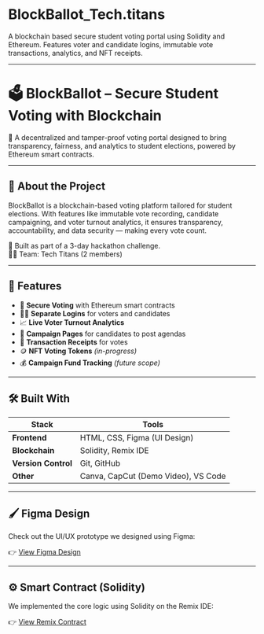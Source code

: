 # BlockBallot_Tech.titans
A blockchain based secure student voting portal using Solidity and Ethereum. Features voter and candidate logins, immutable vote transactions, analytics, and NFT receipts.

---

# 🗳️ BlockBallot – Secure Student Voting with Blockchain

🔐 A decentralized and tamper-proof voting portal designed to bring transparency, fairness, and analytics to student elections, powered by Ethereum smart contracts.

---

## 🚀 About the Project

BlockBallot is a blockchain-based voting platform tailored for student elections. With features like immutable vote recording, candidate campaigning, and voter turnout analytics, it ensures transparency, accountability, and data security — making every vote count.

🔧 Built as part of a 3-day hackathon challenge.  
👨‍💻 Team: Tech Titans (2 members)

---

## 🎯 Features

- 🔐 **Secure Voting** with Ethereum smart contracts  
- 🧑‍🎓 **Separate Logins** for voters and candidates  
- 📈 **Live Voter Turnout Analytics**  
- 📢 **Campaign Pages** for candidates to post agendas  
- 🧾 **Transaction Receipts** for votes  
- 🪙 **NFT Voting Tokens** *(in-progress)*  
- 💰 **Campaign Fund Tracking** *(future scope)*

---

## 🛠️ Built With

| Stack        | Tools                        |
|--------------|------------------------------|
| **Frontend** | HTML, CSS, Figma (UI Design) |
| **Blockchain** | Solidity, Remix IDE         |
| **Version Control** | Git, GitHub            |
| **Other** | Canva, CapCut (Demo Video), VS Code |

---

## 🖌️ Figma Design

Check out the UI/UX prototype we designed using Figma:

👉 [View Figma Design](https://www.figma.com/make/3VltR6ICjavip58YpIAYum/Blockchain-Student-Voting-System-Homepage?node-id=0-1&t=oon3ujxgmKPzllrH-1)

---

## ⚙️ Smart Contract (Solidity)

We implemented the core logic using Solidity on the Remix IDE:

👉 [View Remix Contract](https://remix.ethereum.org/#lang=en&optimize=false&runs=200&evmVersion=null&version=soljson-v0.8.30+commit.73712a01.js)


